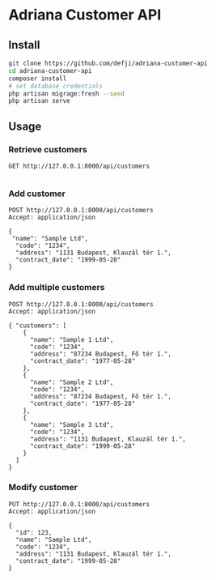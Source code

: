 # Adriana Customer API

## Install

```bash
git clone https://github.com/defji/adriana-customer-api
cd adriana-customer-api
composer install
# set database credentials
php artisan migrage:fresh --seed
php artisan serve
```

## Usage

### Retrieve customers

```http request
GET http://127.0.0.1:8000/api/customers


```

### Add customer

```http request
POST http://127.0.0.1:8000/api/customers
Accept: application/json

{
 "name": "Sample Ltd",
  "code": "1234",
  "address": "1131 Budapest, Klauzál tér 1.",
  "contract_date": "1999-05-28"
}

```

### Add multiple customers

```http request
POST http://127.0.0.1:8000/api/customers
Accept: application/json

{ "customers": [
    {
      "name": "Sample 1 Ltd",
      "code": "1234",
      "address": "87234 Budapest, Fő tér 1.",
      "contract_date": "1977-05-28"
    },
    {
      "name": "Sample 2 Ltd",
      "code": "1234",
      "address": "87234 Budapest, Fő tér 1.",
      "contract_date": "1977-05-28"
    },
    {
      "name": "Sample 3 Ltd",
      "code": "1234",
      "address": "1131 Budapest, Klauzál tér 1.",
      "contract_date": "1999-05-28"
    }
  ]
}
```

### Modify customer

```http request
PUT http://127.0.0.1:8000/api/customers
Accept: application/json

{
  "id": 123,
  "name": "Sample Ltd",
  "code": "1234",
  "address": "1131 Budapest, Klauzál tér 1.",
  "contract_date": "1999-05-28"
}

```


